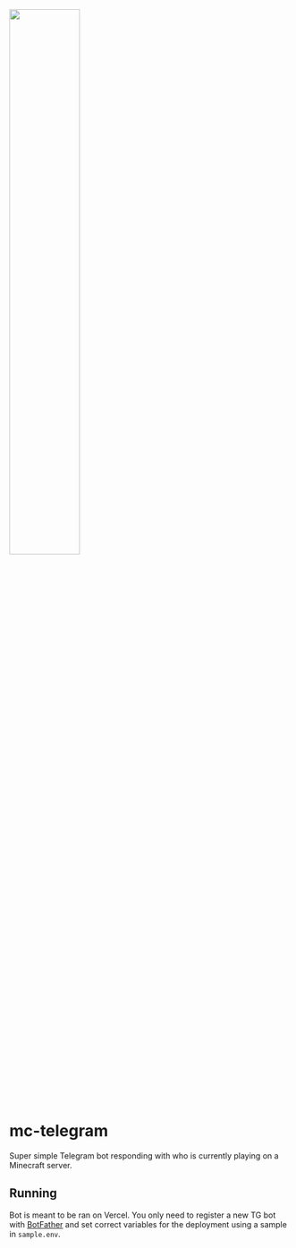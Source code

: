 <img src="https://user-images.githubusercontent.com/4752441/209467101-dfef3b6f-3f53-4f8c-a276-a100230d18f4.png" height="50%" width="50%" />

# mc-telegram

Super simple Telegram bot responding with who is currently playing on a Minecraft server.

## Running

Bot is meant to be ran on Vercel. You only need to register a new TG bot with [BotFather](https://t.me/BotFather) and set correct variables for the deployment using a sample in `sample.env`.
